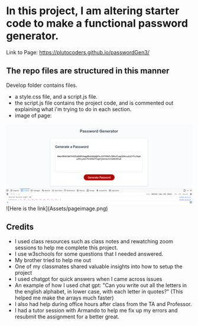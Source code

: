 # In this project, I am altering starter code to make a functional password generator.
Link to Page: https://plutocoders.github.io/passwordGen3/

## The repo files are structured in this manner
Develop folder contains files.
- a style.css file, and a script.js file.
- the script.js file contains the project code, and is commented out explaining what i'm trying to do in each section.
- image of page:
<img src=Assets/pageimage.png>
![Here is the link](Assets/pageimage.png)



## Credits
- I used class resources such as class notes and rewatching zoom sessions to help me complete this project.
- I use w3schools for some questions that I needed answered.
- My brother tried to help me out
- One of my classmates shared valuable insights into how to setup the project
- I used chatgpt for quick answers when I came across issues
- An example of how I used chat gpt: "Can you write out all the letters in the english alphabet, in lower case, with each letter in quotes?" (This helped me make the arrays much faster)
- I also had help during office hours after class from the TA and Professor.
- I had a tutor session with Armando to help me fix up my errors and resubmit the assignment for a better great.